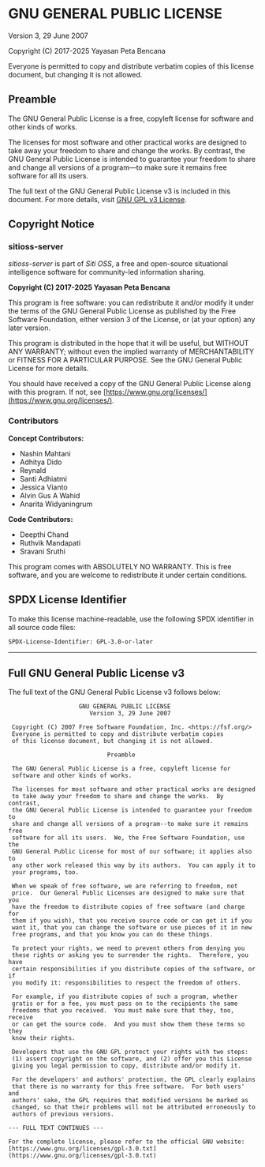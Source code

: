 # GNU GENERAL PUBLIC LICENSE

Version 3, 29 June 2007

Copyright (C) 2017-2025 Yayasan Peta Bencana

Everyone is permitted to copy and distribute verbatim copies of this license document, but changing it is not allowed.

## Preamble
The GNU General Public License is a free, copyleft license for software and other kinds of works.

The licenses for most software and other practical works are designed to take away your freedom to share and change the works. By contrast, the GNU General Public License is intended to guarantee your freedom to share and change all versions of a program—to make sure it remains free software for all its users.

The full text of the GNU General Public License v3 is included in this document. For more details, visit [GNU GPL v3 License](https://www.gnu.org/licenses/gpl-3.0.html).

## Copyright Notice

### sitioss-server
*sitioss-server* is part of *Siti OSS*, a free and open-source situational intelligence software for community-led information sharing.

**Copyright (C) 2017-2025 Yayasan Peta Bencana**

This program is free software: you can redistribute it and/or modify it under the terms of the GNU General Public License as published by the Free Software Foundation, either version 3 of the License, or (at your option) any later version.

This program is distributed in the hope that it will be useful, but WITHOUT ANY WARRANTY; without even the implied warranty of MERCHANTABILITY or FITNESS FOR A PARTICULAR PURPOSE. See the GNU General Public License for more details.

You should have received a copy of the GNU General Public License along with this program. If not, see [https://www.gnu.org/licenses/](https://www.gnu.org/licenses/).

### Contributors
**Concept Contributors:**
- Nashin Mahtani
- Adhitya Dido
- Reynald
- Santi Adhiatmi
- Jessica Vianto
- Alvin Gus A Wahid
- Anarita Widyaningrum

**Code Contributors:**
- Deepthi Chand
- Ruthvik Mandapati
- Sravani Sruthi

This program comes with ABSOLUTELY NO WARRANTY. This is free software, and you are welcome to redistribute it under certain conditions.

## SPDX License Identifier
To make this license machine-readable, use the following SPDX identifier in all source code files:

```
SPDX-License-Identifier: GPL-3.0-or-later
```

---

## Full GNU General Public License v3

The full text of the GNU General Public License v3 follows below:

```
                    GNU GENERAL PUBLIC LICENSE
                       Version 3, 29 June 2007

 Copyright (C) 2007 Free Software Foundation, Inc. <https://fsf.org/>
 Everyone is permitted to copy and distribute verbatim copies
 of this license document, but changing it is not allowed.

                            Preamble

 The GNU General Public License is a free, copyleft license for
 software and other kinds of works.

 The licenses for most software and other practical works are designed
 to take away your freedom to share and change the works.  By contrast,
 the GNU General Public License is intended to guarantee your freedom to
 share and change all versions of a program--to make sure it remains free
 software for all its users.  We, the Free Software Foundation, use the
 GNU General Public License for most of our software; it applies also to
 any other work released this way by its authors.  You can apply it to
 your programs, too.

 When we speak of free software, we are referring to freedom, not
 price.  Our General Public Licenses are designed to make sure that you
 have the freedom to distribute copies of free software (and charge for
 them if you wish), that you receive source code or can get it if you
 want it, that you can change the software or use pieces of it in new
 free programs, and that you know you can do these things.

 To protect your rights, we need to prevent others from denying you
 these rights or asking you to surrender the rights.  Therefore, you have
 certain responsibilities if you distribute copies of the software, or if
 you modify it: responsibilities to respect the freedom of others.

 For example, if you distribute copies of such a program, whether
 gratis or for a fee, you must pass on to the recipients the same
 freedoms that you received.  You must make sure that they, too, receive
 or can get the source code.  And you must show them these terms so they
 know their rights.

 Developers that use the GNU GPL protect your rights with two steps:
 (1) assert copyright on the software, and (2) offer you this License
 giving you legal permission to copy, distribute and/or modify it.

 For the developers' and authors' protection, the GPL clearly explains
 that there is no warranty for this free software.  For both users' and
 authors' sake, the GPL requires that modified versions be marked as
 changed, so that their problems will not be attributed erroneously to
 authors of previous versions.

--- FULL TEXT CONTINUES ---

For the complete license, please refer to the official GNU website: [https://www.gnu.org/licenses/gpl-3.0.txt](https://www.gnu.org/licenses/gpl-3.0.txt)
